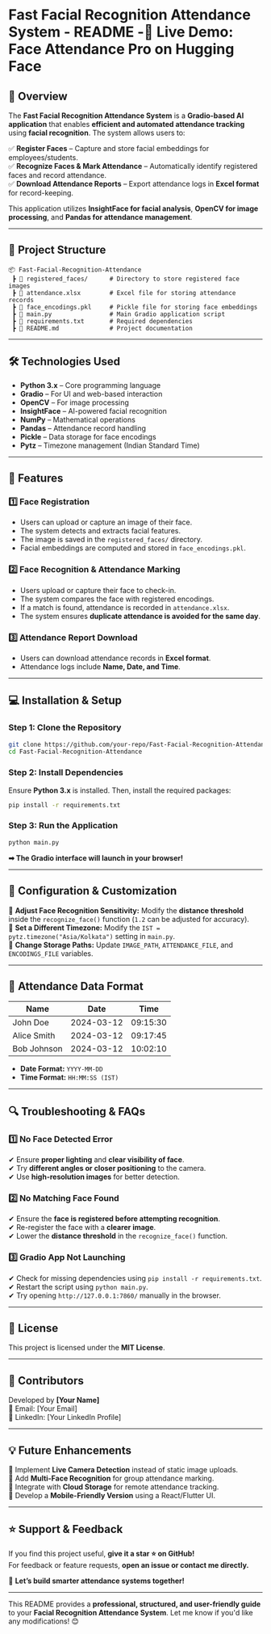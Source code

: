 # **Fast Facial Recognition Attendance System - README**  -🔗 Live Demo: Face Attendance Pro on Hugging Face

## **📌 Overview**  
The **Fast Facial Recognition Attendance System** is a **Gradio-based AI application** that enables **efficient and automated attendance tracking** using **facial recognition**. The system allows users to:  

✅ **Register Faces** – Capture and store facial embeddings for employees/students.  
✅ **Recognize Faces & Mark Attendance** – Automatically identify registered faces and record attendance.  
✅ **Download Attendance Reports** – Export attendance logs in **Excel format** for record-keeping.  

This application utilizes **InsightFace for facial analysis**, **OpenCV for image processing**, and **Pandas for attendance management**.  

---

## **📂 Project Structure**  

```
📦 Fast-Facial-Recognition-Attendance  
 ┣ 📂 registered_faces/      # Directory to store registered face images  
 ┣ 📜 attendance.xlsx        # Excel file for storing attendance records  
 ┣ 📜 face_encodings.pkl     # Pickle file for storing face embeddings  
 ┣ 📜 main.py                # Main Gradio application script  
 ┣ 📜 requirements.txt       # Required dependencies  
 ┣ 📜 README.md              # Project documentation  
```

---

## **🛠 Technologies Used**  

- **Python 3.x** – Core programming language  
- **Gradio** – For UI and web-based interaction  
- **OpenCV** – For image processing  
- **InsightFace** – AI-powered facial recognition  
- **NumPy** – Mathematical operations  
- **Pandas** – Attendance record handling  
- **Pickle** – Data storage for face encodings  
- **Pytz** – Timezone management (Indian Standard Time)  

---

## **🚀 Features**  

### **1️⃣ Face Registration**  
- Users can upload or capture an image of their face.  
- The system detects and extracts facial features.  
- The image is saved in the `registered_faces/` directory.  
- Facial embeddings are computed and stored in `face_encodings.pkl`.  

### **2️⃣ Face Recognition & Attendance Marking**  
- Users upload or capture their face to check-in.  
- The system compares the face with registered encodings.  
- If a match is found, attendance is recorded in `attendance.xlsx`.  
- The system ensures **duplicate attendance is avoided for the same day**.  

### **3️⃣ Attendance Report Download**  
- Users can download attendance records in **Excel format**.  
- Attendance logs include **Name, Date, and Time**.  

---

## **💻 Installation & Setup**  

### **Step 1: Clone the Repository**  
```sh
git clone https://github.com/your-repo/Fast-Facial-Recognition-Attendance.git
cd Fast-Facial-Recognition-Attendance
```

### **Step 2: Install Dependencies**  
Ensure **Python 3.x** is installed. Then, install the required packages:  
```sh
pip install -r requirements.txt
```

### **Step 3: Run the Application**  
```sh
python main.py
```
**➡ The Gradio interface will launch in your browser!**  

---

## **📌 Configuration & Customization**  

🔹 **Adjust Face Recognition Sensitivity:** Modify the **distance threshold** inside the `recognize_face()` function (`1.2` can be adjusted for accuracy).  
🔹 **Set a Different Timezone:** Modify the `IST = pytz.timezone("Asia/Kolkata")` setting in `main.py`.  
🔹 **Change Storage Paths:** Update `IMAGE_PATH`, `ATTENDANCE_FILE`, and `ENCODINGS_FILE` variables.  

---

## **📝 Attendance Data Format**  

| Name  | Date       | Time     |  
|--------|------------|------------|  
| John Doe  | 2024-03-12  | 09:15:30 |  
| Alice Smith  | 2024-03-12  | 09:17:45 |  
| Bob Johnson  | 2024-03-12  | 10:02:10 |  

- **Date Format:** `YYYY-MM-DD`  
- **Time Format:** `HH:MM:SS (IST)`  

---

## **🔍 Troubleshooting & FAQs**  

### **1️⃣ No Face Detected Error**  
✔ Ensure **proper lighting** and **clear visibility of face**.  
✔ Try **different angles or closer positioning** to the camera.  
✔ Use **high-resolution images** for better detection.  

### **2️⃣ No Matching Face Found**  
✔ Ensure the **face is registered before attempting recognition**.  
✔ Re-register the face with a **clearer image**.  
✔ Lower the **distance threshold** in the `recognize_face()` function.  

### **3️⃣ Gradio App Not Launching**  
✔ Check for missing dependencies using `pip install -r requirements.txt`.  
✔ Restart the script using `python main.py`.  
✔ Try opening `http://127.0.0.1:7860/` manually in the browser.  

---

## **📜 License**  
This project is licensed under the **MIT License**.  

---

## **👥 Contributors**  
Developed by **[Your Name]**  
📧 Email: [Your Email]  
🔗 LinkedIn: [Your LinkedIn Profile]  

---

## **💡 Future Enhancements**  
🔹 Implement **Live Camera Detection** instead of static image uploads.  
🔹 Add **Multi-Face Recognition** for group attendance marking.  
🔹 Integrate with **Cloud Storage** for remote attendance tracking.  
🔹 Develop a **Mobile-Friendly Version** using a React/Flutter UI.  

---

## **⭐ Support & Feedback**  
If you find this project useful, **give it a star ⭐ on GitHub!**  
For feedback or feature requests, **open an issue or contact me directly.**  

🚀 **Let’s build smarter attendance systems together!**  

---

This README provides a **professional, structured, and user-friendly guide** to your **Facial Recognition Attendance System**. Let me know if you'd like any modifications! 😊
